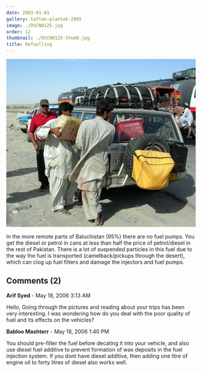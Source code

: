 ```yaml
---
date: 2003-01-01
gallery: taftan-plantak-2005
image: ./DSCN0125.jpg
order: 12
thumbnail: ./DSCN0125-thumb.jpg
title: Refuelling
---
```


![Refuelling](./DSCN0125.jpg)

In the more remote parts of Baluchistan (95%) there are no fuel pumps. You get the diesel or petrol in cans at less than half the price of petrol/diesel in the rest of Pakistan. There is a lot of suspended particles in this fuel due to the way the fuel is transported (camelback/pickups through the desert), which can clog up fuel filters and damage the injectors and fuel pumps.

<div id="comments">

## Comments (2)

<div id="comment">

**Arif Syed** - May 18, 2006  3:13 AM

Hello,
Going through the pictures and reading about your trips has been very interesting. I was wondering how do you deal with the poor quality of fuel and its effects on the vehicles?

</div>

<div id="comment">

**Babloo Mashterr** - May 18, 2006  1:40 PM

You should pre-filter the fuel before decating it into your vehicle, and also use diesel fuel additive to prevent formation of wax deposits in the fuel injection system. If you dont have diesel additive, then adding one litre of engine oil to forty litres of diesel also works well.

</div>

</div>
